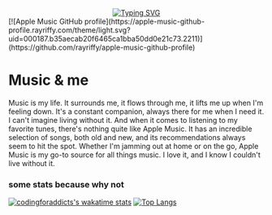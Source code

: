 <div align="center" >
<a href="https://git.io/typing-svg"><img src="https://readme-typing-svg.demolab.com?font=Inter&duration=3000&pause=100&color=8806FF&center=true&vCenter=true&multiline=true&repeat=true&width=400&height=93&lines=Hello;I'm+Antoine%2C+A+highschool+student;I'm+a+young+developper+" alt="Typing SVG" /></a>
</div>


 <div align="left" >
 [![Apple Music GitHub profile](https://apple-music-github-profile.rayriffy.com/theme/light.svg?uid=000187.b35aecab20f6465ca1bba50dd0e21c73.2211)](https://github.com/rayriffy/apple-music-github-profile)
 </div>
 
# Music & me
 
  Music is my life. It surrounds me, it flows through me, it lifts me up when I'm feeling down. It's a constant companion, always there for me when I need it. I can't imagine living without it. And when it comes to listening to my favorite tunes, there's nothing quite like Apple Music. It has an incredible selection of songs, both old and new, and its recommendations always seem to hit the spot. Whether I'm jamming out at home or on the go, Apple Music is my go-to source for all things music. I love it, and I know I couldn't live without it. 
 
 
<h3>some stats because why not</h3>

 [![codingforaddicts's wakatime stats](https://github-readme-stats.vercel.app/api/wakatime?username=codingforaddicts)]([https://github.com/anuraghazra/github-readme-stats](https://github.com/codingforaddicts)) [![Top Langs](https://github-readme-stats.vercel.app/api/top-langs/?username=codingforaddicts&layout=compact)](https://github.com/codingforaddicts) 


<!---
CodingForAddicts/CodingForAddicts is a ✨ special ✨ repository
--->
